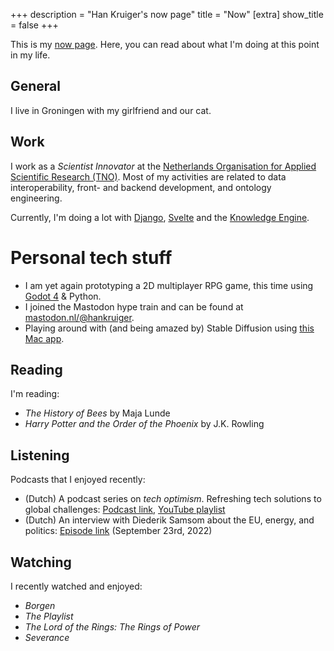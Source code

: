 +++
description = "Han Kruiger's now page"
title = "Now"
[extra]
show_title = false
+++

This is my [now page](https://nownownow.com/about).
Here, you can read about what I'm doing at this point in my life.

## General
I live in Groningen with my girlfriend and our cat.

## Work
I work as a *Scientist Innovator* at the [Netherlands Organisation for Applied Scientific Research (TNO)](https://www.tno.nl/en/).
Most of my activities are related to data interoperability, front- and backend development, and ontology engineering.

Currently, I'm doing a lot with [Django](https://www.djangoproject.com), [Svelte](https://svelte.dev/) and the [Knowledge Engine](https://github.com/tno/knowledge-engine).

# Personal tech stuff

- I am yet again prototyping a 2D multiplayer RPG game, this time using [Godot 4](https://godotengine.org) & Python.
- I joined the Mastodon hype train and can be found at [mastodon.nl/@hankruiger](https://mastodon.nl/@hankruiger).
- Playing around with (and being amazed by) Stable Diffusion using [this Mac app](https://diffusionbee.com).

## Reading
I'm reading:

- *The History of Bees* by Maja Lunde
- *Harry Potter and the Order of the Phoenix* by J.K. Rowling

## Listening
Podcasts that I enjoyed recently:

- (Dutch) A podcast series on *tech optimism*. Refreshing tech solutions to global challenges: [Podcast link](https://pca.st/podcast/dd9a7d90-fbeb-0133-9c92-59d98c6b72b8), [YouTube playlist](https://youtube.com/playlist?list=PLx-XPvxlN-7_1cfRF_KrN1dSnr2h4Fk5-)
- (Dutch) An interview with Diederik Samsom about the EU, energy, and politics: [Episode link](https://pca.st/episode/f5e4910f-7bec-40f0-80e1-f5504881a85d) (September 23rd, 2022)

## Watching
I recently watched and enjoyed:

- *Borgen*
- *The Playlist*
- *The Lord of the Rings: The Rings of Power*
- *Severance*
